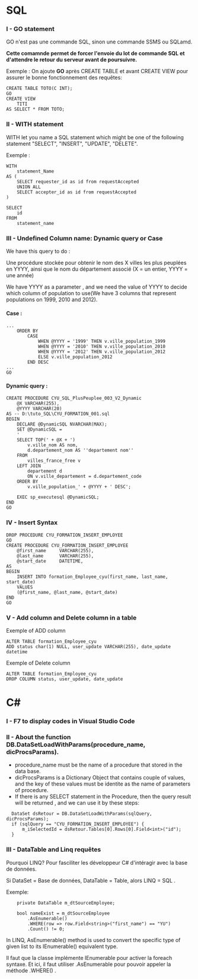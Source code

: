 # SQL
### I - GO statement
GO n'est pas une commande SQL, sinon une commande SSMS ou SQLamd.

__Cette comamnde permet de forcer l'envoie du lot de commande SQL et d'attendre le retour du serveur avant de poursuivre.__

Exemple : On ajoute __GO__ après CREATE TABLE et avant CREATE VIEW pour assurer le bonne fonctionnement des requêtes:
```
CREATE TABLE TOTO(C INT);
GO
CREATE VIEW 
    TITI
AS SELECT * FROM TOTO; 
```

### II - WITH statement
WITH let you name a SQL statement which might be one of the following statement "SELECT", "INSERT", "UPDATE", "DELETE".

Exemple : 
```
WITH
    statement_Name
AS (
    SELECT requester_id as id from requestAccepted
    UNION ALL
    SELECT accepter_id as id from requestAccepted
)

SELECT 
    id
FROM 
    statement_name
```
### III - Undefined Column name: Dynamic query or Case 
We have this query to do :

Une procédure stockée pour obtenir le nom des X villes les plus peuplées en YYYY, ainsi que le nom du département associé (X = un entier, YYYY = une année)

We have YYYY as a parameter , and we need the value of YYYY to decide which column of population to use(We have 3 columns that represent populations on 1999, 2010 and 2012).

#### Case : 
```
...
    ORDER BY
        CASE
			WHEN @YYYY = '1999' THEN v.ville_population_1999
			WHEN @YYYY = '2010' THEN v.ville_population_2010
			WHEN @YYYY = '2012' THEN v.ville_population_2012
			ELSE v.ville_population_2012
		END DESC
...
GO
```
#### Dynamic query :
```
CREATE PROCEDURE CYU_SQL_PlusPeuplee_003_V2_Dynamic
	@X VARCHAR(255),
	@YYYY VARCHAR(20)
AS -- D:\tuto_SQL\CYU_FORMATION_001.sql
BEGIN
	DECLARE @DynamicSQL NVARCHAR(MAX);
	SET @DynamicSQL =	
	'
	SELECT TOP(' + @X + ')
        v.ville_nom AS nom,
        d.departement_nom AS ''departement nom''
    FROM
        villes_france_free v
    LEFT JOIN
        departement d
        ON v.ville_departement = d.departement_code
    ORDER BY
		v.ville_population_' + @YYYY + ' DESC';

	EXEC sp_executesql @DynamicSQL;
END
GO
```
### IV - Insert Syntax
```
DROP PROCEDURE CYU_FORMATION_INSERT_EMPLOYEE
GO
CREATE PROCEDURE CYU_FORMATION_INSERT_EMPLOYEE
	@first_name		VARCHAR(255), 
	@last_name		VARCHAR(255),
	@start_date		DATETIME,
AS
BEGIN
	INSERT INTO formation_Employee_cyu(first_name, last_name, start_date)
	VALUES
	(@first_name, @last_name, @start_date)
END
GO
```

### V - Add column and Delete column in a table

Exemple of ADD column
```
ALTER TABLE formation_Employee_cyu
ADD status char(1) NULL, user_update VARCHAR(255), date_update datetime
```

Exemple of Delete column
```
ALTER TABLE formation_Employee_cyu
DROP COLUMN status, user_update, date_update
```

# C#
### I - F7 to display codes in Visual Studio Code

### II - About the function DB.DataSetLoadWithParams(procedure_name, dicProcsParams).
- procedure_name must be the name of a procedure that stored in the data base.
- dicProcsParams is a Dictionary Object that contains couple of values, and the key of these values must be identite as the name of parameters of procedure.
- If there is any SELECT statement in the Procedure, then the query result will be returned , and we can use it by these steps:
```
  DataSet dsRetour = DB.DataSetLoadWithParams(sqlQuery, dicProcsParams);
  if (sqlQuery == "CYU_FORMATION_INSERT_EMPLOYEE") {
      m_iSelectedId = dsRetour.Tables[0].Rows[0].Field<int>("id");
  }
```

### III - DataTable and Linq requêtes
Pourquoi LINQ? Pour fasciliter les développeur C# d'intéragir avec la base de données.

Si DataSet = Base de données, DataTable = Table, alors LINQ = SQL .

Exemple:
```
    private DataTable m_dtSourceEmployee;

    bool nameExist = m_dtSourceEmployee
        .AsEnumerable()
        .WHERE(row => row.Field<string>("first_name") == "YU")
        .Count() != 0;
```

In LINQ, AsEnumerable() method is used to convert the specific type of given list to its IEnumerable() equivalent type.

Il faut que la classe implémente IEnumerable pour activer la foreach syntaxe.
Et ici, il faut utiliser .AsEnumerable pour pouvoir appeler la méthode .WHERE() .
    